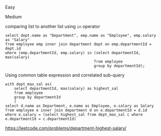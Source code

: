 Easy


Medium


comparing list to another list using `in` operator
```
select dept.name as "Department", emp.name as "Employee", emp.salary as "Salary"
from employee emp inner join department dept on emp.departmentId = dept.id
where (emp.departmentId, emp.salary) in (select departmentId, max(salary)
                                        from employee
                                        group by departmentId);
```

Using common table expression and correlated sub-query

```
with dept_max_sal as( 
    select departmentId, max(salary) as highest_sal 
    from employee 
    group by departmentId
    )
select d.name as Department, e.name as Employee, e.salary as Salary
from employee e inner join department d on e.departmentId = d.id
where e.salary = (select highest_sal from dept_max_sal c where e.departmentId = c.departmentId)
```

https://leetcode.com/problems/department-highest-salary/

